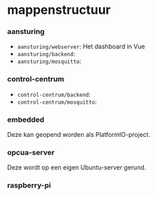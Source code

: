 # mappenstructuur

### aansturing
- `aansturing/webserver`: Het dashboard in Vue
- `aansturing/backend`: 
- `aansturing/mosquitto`: 
### control-centrum
- `control-centrum/backend`: 
- `control-centrum/mosquitto`: 
### embedded
Deze kan geopend worden als PlatformIO-project.
### opcua-server
Deze wordt op een eigen Ubuntu-server gerund.
### raspberry-pi

